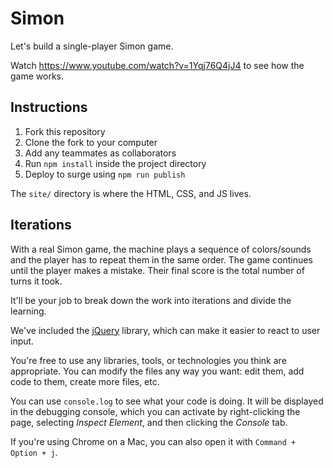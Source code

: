 # Simon

Let's build a single-player Simon game.

Watch <https://www.youtube.com/watch?v=1Yqj76Q4jJ4> to see how the game works.

## Instructions

1. Fork this repository
1. Clone the fork to your computer
1. Add any teammates as collaborators
1. Run `npm install` inside the project directory
1. Deploy to surge using `npm run publish`

The `site/` directory is where the HTML, CSS, and JS lives.

## Iterations

With a real Simon game, the machine plays a sequence of colors/sounds and the player has to repeat them in the same order. The game continues until the player makes a mistake. Their final score is the total number of turns it took.

It'll be your job to break down the work into iterations and divide the learning.

We've included the [jQuery][url-jquery] library, which can make it easier to react to user input.

You're free to use any libraries, tools, or technologies you think are appropriate. You can modify the files any way you want: edit them, add code to them, create more files, etc.

You can use `console.log` to see what your code is doing. It will be displayed in the debugging console, which you can activate by right-clicking the page, selecting *Inspect Element*, and then clicking the *Console* tab.

If you're using Chrome on a Mac, you can also open it with `Command + Option + j`.

[url-jquery]: https://api.jquery.com/
